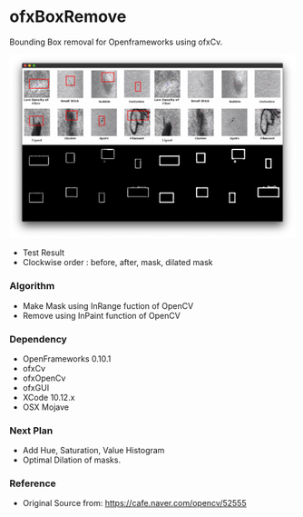 # ofxBoxRemove
Bounding Box removal for Openframeworks using ofxCv.

![result example]( https://github.com/bemoregt/ofxBoxRemove/blob/master/BoxRemoveTest.png "Inpaint")
- Test Result
- Clockwise order : before, after, mask, dilated mask

### Algorithm
- Make Mask using InRange fuction of OpenCV
- Remove using InPaint function of OpenCV

### Dependency
- OpenFrameworks 0.10.1
- ofxCv
- ofxOpenCv
- ofxGUI
- XCode 10.12.x
- OSX Mojave

### Next Plan
- Add Hue, Saturation, Value Histogram
- Optimal Dilation of masks.

### Reference
- Original Source from: https://cafe.naver.com/opencv/52555
